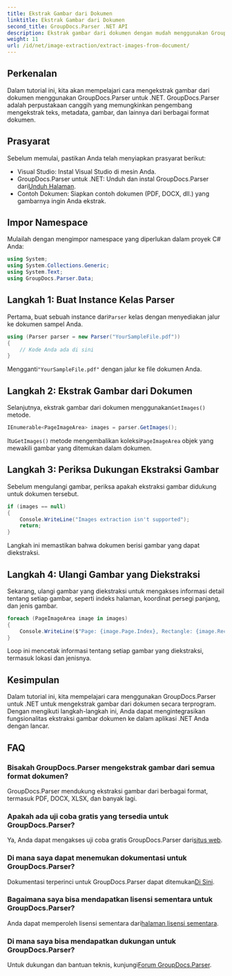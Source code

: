```yaml
---
title: Ekstrak Gambar dari Dokumen
linktitle: Ekstrak Gambar dari Dokumen
second_title: GroupDocs.Parser .NET API
description: Ekstrak gambar dari dokumen dengan mudah menggunakan GroupDocs.Parser untuk .NET. Kemampuan pemrosesan dokumen Anda dan menyederhanakan tugas ekstraksi gambar secara efisien.
weight: 11
url: /id/net/image-extraction/extract-images-from-document/
---
```

## Perkenalan
Dalam tutorial ini, kita akan mempelajari cara mengekstrak gambar dari dokumen menggunakan GroupDocs.Parser untuk .NET. GroupDocs.Parser adalah perpustakaan canggih yang memungkinkan pengembang mengekstrak teks, metadata, gambar, dan lainnya dari berbagai format dokumen.
## Prasyarat
Sebelum memulai, pastikan Anda telah menyiapkan prasyarat berikut:
- Visual Studio: Instal Visual Studio di mesin Anda.
-  GroupDocs.Parser untuk .NET: Unduh dan instal GroupDocs.Parser dari[Unduh Halaman](https://releases.groupdocs.com/parser/net/).
- Contoh Dokumen: Siapkan contoh dokumen (PDF, DOCX, dll.) yang gambarnya ingin Anda ekstrak.

## Impor Namespace
Mulailah dengan mengimpor namespace yang diperlukan dalam proyek C# Anda:
```csharp
using System;
using System.Collections.Generic;
using System.Text;
using GroupDocs.Parser.Data;
```
## Langkah 1: Buat Instance Kelas Parser
 Pertama, buat sebuah instance dari`Parser` kelas dengan menyediakan jalur ke dokumen sampel Anda.
```csharp
using (Parser parser = new Parser("YourSampleFile.pdf"))
{
    // Kode Anda ada di sini
}
```
 Mengganti`"YourSampleFile.pdf"` dengan jalur ke file dokumen Anda.
## Langkah 2: Ekstrak Gambar dari Dokumen
 Selanjutnya, ekstrak gambar dari dokumen menggunakan`GetImages()` metode.
```csharp
IEnumerable<PageImageArea> images = parser.GetImages();
```
 Itu`GetImages()` metode mengembalikan koleksi`PageImageArea` objek yang mewakili gambar yang ditemukan dalam dokumen.
## Langkah 3: Periksa Dukungan Ekstraksi Gambar
Sebelum mengulangi gambar, periksa apakah ekstraksi gambar didukung untuk dokumen tersebut.
```csharp
if (images == null)
{
    Console.WriteLine("Images extraction isn't supported");
    return;
}
```
Langkah ini memastikan bahwa dokumen berisi gambar yang dapat diekstraksi.
## Langkah 4: Ulangi Gambar yang Diekstraksi
Sekarang, ulangi gambar yang diekstraksi untuk mengakses informasi detail tentang setiap gambar, seperti indeks halaman, koordinat persegi panjang, dan jenis gambar.
```csharp
foreach (PageImageArea image in images)
{
    Console.WriteLine($"Page: {image.Page.Index}, Rectangle: {image.Rectangle}, Type: {image.FileType}");
}
```
Loop ini mencetak informasi tentang setiap gambar yang diekstraksi, termasuk lokasi dan jenisnya.

## Kesimpulan
Dalam tutorial ini, kita mempelajari cara menggunakan GroupDocs.Parser untuk .NET untuk mengekstrak gambar dari dokumen secara terprogram. Dengan mengikuti langkah-langkah ini, Anda dapat mengintegrasikan fungsionalitas ekstraksi gambar dokumen ke dalam aplikasi .NET Anda dengan lancar.

## FAQ
### Bisakah GroupDocs.Parser mengekstrak gambar dari semua format dokumen?
GroupDocs.Parser mendukung ekstraksi gambar dari berbagai format, termasuk PDF, DOCX, XLSX, dan banyak lagi.
### Apakah ada uji coba gratis yang tersedia untuk GroupDocs.Parser?
 Ya, Anda dapat mengakses uji coba gratis GroupDocs.Parser dari[situs web](https://releases.groupdocs.com/).
### Di mana saya dapat menemukan dokumentasi untuk GroupDocs.Parser?
 Dokumentasi terperinci untuk GroupDocs.Parser dapat ditemukan[Di Sini](https://tutorials.groupdocs.com/parser/net/).
### Bagaimana saya bisa mendapatkan lisensi sementara untuk GroupDocs.Parser?
 Anda dapat memperoleh lisensi sementara dari[halaman lisensi sementara](https://purchase.groupdocs.com/temporary-license/).
### Di mana saya bisa mendapatkan dukungan untuk GroupDocs.Parser?
 Untuk dukungan dan bantuan teknis, kunjungi[Forum GroupDocs.Parser](https://forum.groupdocs.com/c/parser/17).